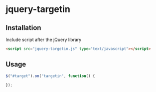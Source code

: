 jquery-targetin
=================

Installation
-----------------

Include script after the jQuery library
```html
<script src="jquery-targetin.js" type="text/javascript"></script>
```

Usage
-----------------

```javascript
$("#target").on("targetin", function() {
    
});
```
